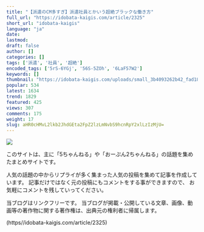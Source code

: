 ```yaml
---
title: "【派遣のCM多すぎ】派遣社員とかいう超絶ブラックな働き方"
full_url: "https://idobata-kaigis.com/article/2325"
short_url: "idobata-kaigis"
language: "ja"
date: 
lastmod: 
draft: false
author: []
categories: []
tags: ['派遣', '社員', '超絶']
encoded_tags: ['5rS-6YGj', '56S-5ZOh', '6LaF57W2']
keywords: []
thumbnail: "https://idobata-kaigis.com/uploads/small_3b4093262b42_fad18692f3.jpg"
popular: 534
latest: 1634
trend: 1829
featured: 425
views: 307
comments: 175
weight: 17
slug: aHR0cHMvL2lkb2JhdGEta2FpZ2lzLmNvbS9hcnRpY2xlLzIzMjU=
---
```


![](https://idobata-kaigis.com/uploads/small_3b4093262b42_fad18692f3.jpg)

<div><p class=''>このサイトは、主に「5ちゃんねる」や「おーぷん2ちゃんねる」の話題を集めたまとめサイトです。</p><p>人気の話題の中からリプライが多く集まった人気の投稿を集めて記事を作成しています。 記事だけではなく元の投稿にもコメントをする事ができますので、 お気軽にコメントを残していってください。</p><p class=''>当ブログはリンクフリーです。 当ブログが掲載・公開している文章、画像、動画等の著作物に関する著作権は、出典元の権利者に帰属します。</p></div>

(https//idobata-kaigis.com/article/2325)
